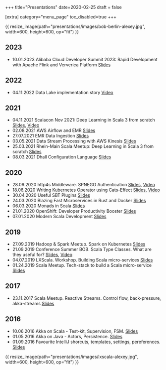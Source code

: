 +++
title="Presentations"
date=2020-02-25
draft = false

[extra]
category="menu_page"
toc_disabled=true
+++

{{ resize_image(path="presentations/images/bob-berlin-alexey.jpg", width=600, height=600, op="fit") }}

## 2023

- 10.01.2023 Alibaba Cloud Developer Summit 2023: Rapid Development with Apache Flink and Ververica Platform [Slides](https://speakerdeck.com/alexeyn/rapid-deployment-with-apache-flink-and-ververica-platform)

## 2022

- 04.11.2022 Data Lake implementation story [Video](https://www.youtube.com/watch?v=2eRd3ILDwBY&t=18301s)

## 2021

- 04.11.2021 Scalacon Nov 2021: Deep Learning in Scala 3 from scratch [Slides](https://speakerdeck.com/alexeyn/scalacon-2021-deep-learning-in-scala), [Video](https://www.youtube.com/watch?v=1AUClzPIzGM)
- 02.08.2021 AWS Airflow and EMR [Slides](https://speakerdeck.com/alexeyn/aws-airflow-and-emr)
- 27.07.2021 EMR Data Ingestion [Slides](https://speakerdeck.com/alexeyn/emr-data-ingestion-with-apache-hudi)
- 03.05.2021 Data Stream Processing with AWS Kinesis [Slides](https://speakerdeck.com/alexeyn/data-stream-processing-with-aws-kinesis)
- 25.03.2021 Rhein-Main Scala Meetup: Deep Learning in Scala 3 from scratch [Slides](https://speakerdeck.com/alexeyn/deep-learning-in-scala-3-from-scratch)
- 08.03.2021 Dhall Configuration Language [Slides](https://speakerdeck.com/alexeyn/dhall-configuration-language)

## 2020
- 28.09.2020 http4s Middleware. SPNEGO Authentication [Slides](https://speakerdeck.com/alexeyn/http4s-middleware), [Video](https://www.youtube.com/watch?v=Jw_MALH3VDc)
- 18.06.2020 Writing Kubernetes Operator using Cats-Effect [Slides](https://speakerdeck.com/alexeyn/writing-kubernetes-operators-using-cats-effect), [Video](https://www.youtube.com/watch?v=5sDmT1-ZgYY)
- 30.04.2020 Useful SBT Plugins [Slides](https://speakerdeck.com/alexeyn/useful-sbt-plugins)
- 24.03.2020 Blazing Fast Microservices in Rust and Docker [Slides](https://speakerdeck.com/alexeyn/blazing-fast-microservices-in-rust-and-docker)
- 06.03.2020 Monads in Scala [Slides](https://speakerdeck.com/alexeyn/monads-in-scala)
- 21.01.2020 OpenShift: Developer Productivity Booster [Slides](https://speakerdeck.com/alexeyn/openshift-developer-productivity-booster)
- 07.01.2020 Modern Scala Development [Slides](https://speakerdeck.com/alexeyn/scala-club-modern-development-in-scala)

## 2019
- 27.09.2019 Hadoop & Spark Meetup. Spark on Kubernetes [Slides](https://speakerdeck.com/alexeyn/spark-on-kubernetes)
- 21.09.2019 Conference Summer BOB. Scala Type Classes. What are they useful for? [Slides](https://speakerdeck.com/alexeyn/scala-type-classes-what-are-they-useful-for-1e5ed6bf-6440-40de-86a9-b34b5cfff3af), [Video](https://www.youtube.com/watch?v=BpDIbkG_lbU)
- 04.07.2019 LXScala. Workshop. Building Scala micro-services [Slides](https://speakerdeck.com/alexeyn/workshop-building-scala-microservice)
- 01.24.2019 Scala Meetup. Tech-stack to build a Scala micro-service [Slides](https://speakerdeck.com/alexeyn/tech-stack-overview-building-scala-microservices)

## 2017
- 23.11.2017 Scala Meetup. Reactive Streams. Control flow, back-pressure, akka-streams [Slides](https://speakerdeck.com/alexeyn/scala-reactive-streams)

## 2016
- 10.06.2016 Akka on Scala - Test-kit, Supervision, FSM. [Slides](https://speakerdeck.com/alexeyn/devmeetup-akka-on-scala)
- 01.05.2016 Akka on Java - Actors, Persistence. [Slides](https://speakerdeck.com/alexeyn/devmeetup-akka-on-java)
- 01.09.2016 Favourite IntelliJ shorcuts, templates, settings, pereferences. [Slides](https://speakerdeck.com/alexeyn/favorite-intellij-shortcuts)

{{ resize_image(path="presentations/images/lxscala-alexey.jpg", width=600, height=600, op="fit") }}
